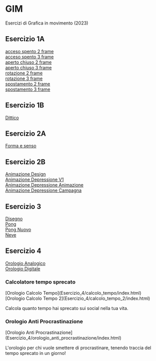 # GIM
Esercizi di Grafica in movimento (2023)

## Esercizio 1A
[acceso spento 2 frame](Esercizio_1A/acceso_spento_2.html)<br>
[acceso spento 3 frame](Esercizio_1A/acceso_spento_3.html)<br>
[aperto chiuso 2 frame](Esercizio_1A/aperto_chiuso_2.html)<br>
[aperto chiuso 3 frame](Esercizio_1A/aperto_chiuso_3.html)<br>
[rotazione 2 frame](Esercizio_1A/rotazione_2.html)<br>
[rotazione 3 frame](Esercizio_1A/rotazione_3.html)<br>
[spostamento 2 frame](Esercizio_1A/spostamento_2.html)<br>
[spostamento 3 frame](Esercizio_1A/spostamento_3.html)<br>

## Esercizio 1B
[Dittico](Esercizio_1B/indexL.html)<br>

## Esercizio 2A
[Forma e senso](Esercizio_2A/index.html)<br>

## Esercizio 2B
[Animazione Design](Esercizio_2B/index.html)<br>
[Animazione Depressione V1](Esercizio_2B/seconda_animazione.html)<br>
[Animazione Depressione Animazione](Esercizio_2B/terza_animazione.html)<br>
[Animazione Depressione Campagna](Esercizio_2B/quarta_animazione.html)<br>




## Esercizio 3
[Disegno](Esercizio_3/1_disegno/index.html)<br>
[Pong](Esercizio_3/2_pong/index.html)<br>
[Pong Nuovo](Esercizio_3/2_pong_nuovo/index.html)<br>
[Neve](Esercizio_3/3_neve/index.html)<br>

## Esercizio 4
[Orologio Analogico](Esercizio_4/1_orologio_analogico/index.html)<br>
[Orologio Digitale](Esercizio_4/1_orologio_digitale/index.html)<br>

<h3>Calcolatore tempo sprecato</h3>
[Orologio Calcolo Tempo](Esercizio_4/calcolo_tempo/index.html)<br>
[Orologio Calcolo Tempo 2](Esercizio_4/calcolo_tempo_2/index.html)<br>
<p>Calcola quanto tempo hai sprecato sui social nella tua vita.</p>

<h3>Orologio Anti Procrastinazione</h3>
[Orologio Anti Procrastinazione](Esercizio_4/orologio_anti_procrastinazione/index.html)<br>
<p>L'orologio per chi vuole smettere di procrastinare, tenendo traccia del tempo sprecato in un giorno!</p>








